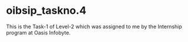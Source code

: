 # oibsip_taskno.4
This is the Task-1 of Level-2 which was assigned to me by the Internship program at Oasis Infobyte.
